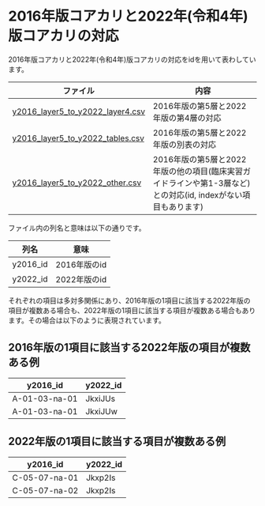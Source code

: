 # 2016年版コアカリと2022年(令和4年)版コアカリの対応

2016年版コアカリと2022年(令和4年)版コアカリの対応をidを用いて表わしています。

| ファイル | 内容 |
|-|-|
| [y2016_layer5_to_y2022_layer4.csv](./y2016_layer5_to_y2022_layer4.csv) | 2016年版の第5層と2022年版の第4層の対応 |
| [y2016_layer5_to_y2022_tables.csv](./y2016_layer5_to_y2022_tables.csv) | 2016年版の第5層と2022年版の別表の対応 |
| [y2016_layer5_to_y2022_other.csv](./y2016_layer5_to_y2022_layer4.csv) | 2016年版の第5層と2022年版の他の項目(臨床実習ガイドラインや第1-3層など)との対応(id, indexがない項目もあります) |



ファイル内の列名と意味は以下の通りです。

| 列名 | 意味 | 
|-|-|
| y2016_id | 2016年版のid |
| y2022_id | 2022年版のid |

それぞれの項目は多対多関係にあり、2016年版の1項目に該当する2022年版の項目が複数ある場合も、2022年版の1項目に該当する項目が複数ある場合もあります。その場合は以下のように表現されています。

## 2016年版の1項目に該当する2022年版の項目が複数ある例

| y2016_id | y2022_id | 
|-|-|
| A-01-03-na-01 | JkxiJUs |
| A-01-03-na-01 | JkxiJUw |

## 2022年版の1項目に該当する項目が複数ある例

| y2016_id | y2022_id | 
|-|-|
| C-05-07-na-01 | Jkxp2Is |
| C-05-07-na-02 | Jkxp2Is |

